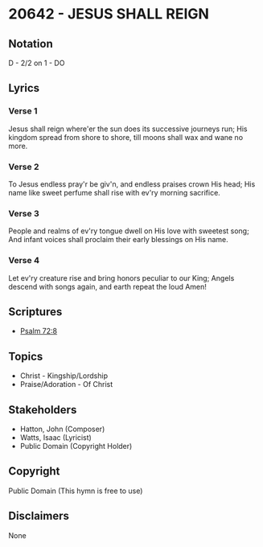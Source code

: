 # 20642 - JESUS SHALL REIGN

## Notation

D - 2/2 on 1 - DO

## Lyrics

### Verse 1

Jesus shall reign where'er the sun does its successive journeys run; His kingdom spread from shore to shore, till moons shall wax and wane no more.

### Verse 2

To Jesus endless pray'r be giv'n, and endless praises crown His head; His name like sweet perfume shall rise with ev'ry morning sacrifice.

### Verse 3

People and realms of ev'ry tongue dwell on His love with sweetest song; And infant voices shall proclaim their early blessings on His name.

### Verse 4

Let ev'ry creature rise and bring honors peculiar to our King; Angels descend with songs again, and earth repeat the loud Amen!


## Scriptures

- [Psalm 72:8](https://www.biblegateway.com/passage/?search=Psalm%2072%3A8)

## Topics

- Christ - Kingship/Lordship
- Praise/Adoration - Of Christ

## Stakeholders

- Hatton, John (Composer)
- Watts, Isaac (Lyricist)
- Public Domain (Copyright Holder)

## Copyright

Public Domain
(This hymn is free to use)

## Disclaimers

None


